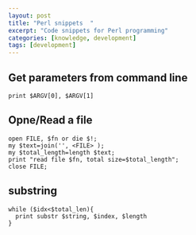 ```yaml
---
layout: post
title: "Perl snippets  "
excerpt: "Code snippets for Perl programming"
categories: [knowledge, development]
tags: [development]
---
```


## Get parameters from command line

    print $ARGV[0], $ARGV[1] 

## Opne/Read a file

    open FILE, $fn or die $!;
    my $text=join('', <FILE> );
    my $total_length=length $text;
    print "read file $fn, total size=$total_length";
    close FILE;

## substring

    while ($idx<$total_len){
      print substr $string, $index, $length
    }


